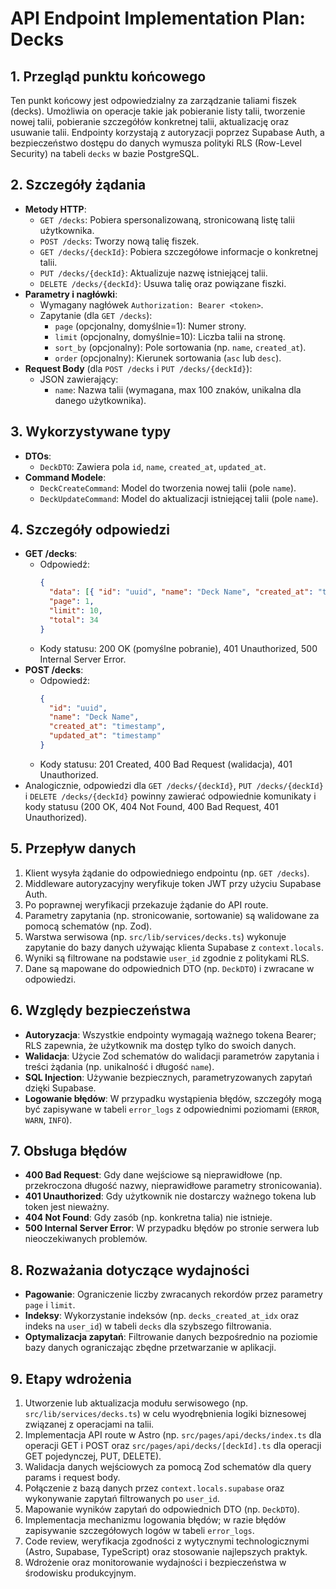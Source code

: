 # API Endpoint Implementation Plan: Decks

## 1. Przegląd punktu końcowego

Ten punkt końcowy jest odpowiedzialny za zarządzanie taliami fiszek (decks). Umożliwia on operacje takie jak pobieranie listy talii, tworzenie nowej talii, pobieranie szczegółów konkretnej talii, aktualizację oraz usuwanie talii. Endpointy korzystają z autoryzacji poprzez Supabase Auth, a bezpieczeństwo dostępu do danych wymusza polityki RLS (Row-Level Security) na tabeli `decks` w bazie PostgreSQL.

## 2. Szczegóły żądania

- **Metody HTTP**:
  - `GET /decks`: Pobiera spersonalizowaną, stronicowaną listę talii użytkownika.
  - `POST /decks`: Tworzy nową talię fiszek.
  - `GET /decks/{deckId}`: Pobiera szczegółowe informacje o konkretnej talii.
  - `PUT /decks/{deckId}`: Aktualizuje nazwę istniejącej talii.
  - `DELETE /decks/{deckId}`: Usuwa talię oraz powiązane fiszki.
- **Parametry i nagłówki**:
  - Wymagany nagłówek `Authorization: Bearer <token>`.
  - Zapytanie (dla `GET /decks`):
    - `page` (opcjonalny, domyślnie=1): Numer strony.
    - `limit` (opcjonalny, domyślnie=10): Liczba talii na stronę.
    - `sort_by` (opcjonalny): Pole sortowania (np. `name`, `created_at`).
    - `order` (opcjonalny): Kierunek sortowania (`asc` lub `desc`).
- **Request Body** (dla `POST /decks` i `PUT /decks/{deckId}`):
  - JSON zawierający:
    - `name`: Nazwa talii (wymagana, max 100 znaków, unikalna dla danego użytkownika).

## 3. Wykorzystywane typy

- **DTOs**:
  - `DeckDTO`: Zawiera pola `id`, `name`, `created_at`, `updated_at`.
- **Command Modele**:
  - `DeckCreateCommand`: Model do tworzenia nowej talii (pole `name`).
  - `DeckUpdateCommand`: Model do aktualizacji istniejącej talii (pole `name`).

## 4. Szczegóły odpowiedzi

- **GET /decks**:
  - Odpowiedź:
    ```json
    {
      "data": [{ "id": "uuid", "name": "Deck Name", "created_at": "timestamp", "updated_at": "timestamp" }],
      "page": 1,
      "limit": 10,
      "total": 34
    }
    ```
  - Kody statusu: 200 OK (pomyślne pobranie), 401 Unauthorized, 500 Internal Server Error.
- **POST /decks**:
  - Odpowiedź:
    ```json
    {
      "id": "uuid",
      "name": "Deck Name",
      "created_at": "timestamp",
      "updated_at": "timestamp"
    }
    ```
  - Kody statusu: 201 Created, 400 Bad Request (walidacja), 401 Unauthorized.
- Analogicznie, odpowiedzi dla `GET /decks/{deckId}`, `PUT /decks/{deckId}` i `DELETE /decks/{deckId}` powinny zawierać odpowiednie komunikaty i kody statusu (200 OK, 404 Not Found, 400 Bad Request, 401 Unauthorized).

## 5. Przepływ danych

1. Klient wysyła żądanie do odpowiedniego endpointu (np. `GET /decks`).
2. Middleware autoryzacyjny weryfikuje token JWT przy użyciu Supabase Auth.
3. Po poprawnej weryfikacji przekazuje żądanie do API route.
4. Parametry zapytania (np. stronicowanie, sortowanie) są walidowane za pomocą schematów (np. Zod).
5. Warstwa serwisowa (np. `src/lib/services/decks.ts`) wykonuje zapytanie do bazy danych używając klienta Supabase z `context.locals`.
6. Wyniki są filtrowane na podstawie `user_id` zgodnie z politykami RLS.
7. Dane są mapowane do odpowiednich DTO (np. `DeckDTO`) i zwracane w odpowiedzi.

## 6. Względy bezpieczeństwa

- **Autoryzacja**: Wszystkie endpointy wymagają ważnego tokena Bearer; RLS zapewnia, że użytkownik ma dostęp tylko do swoich danych.
- **Walidacja**: Użycie Zod schematów do walidacji parametrów zapytania i treści żądania (np. unikalność i długość `name`).
- **SQL Injection**: Używanie bezpiecznych, parametryzowanych zapytań dzięki Supabase.
- **Logowanie błędów**: W przypadku wystąpienia błędów, szczegóły mogą być zapisywane w tabeli `error_logs` z odpowiednimi poziomami (`ERROR`, `WARN`, `INFO`).

## 7. Obsługa błędów

- **400 Bad Request**: Gdy dane wejściowe są nieprawidłowe (np. przekroczona długość nazwy, nieprawidłowe parametry stronicowania).
- **401 Unauthorized**: Gdy użytkownik nie dostarczy ważnego tokena lub token jest nieważny.
- **404 Not Found**: Gdy zasób (np. konkretna talia) nie istnieje.
- **500 Internal Server Error**: W przypadku błędów po stronie serwera lub nieoczekiwanych problemów.

## 8. Rozważania dotyczące wydajności

- **Pagowanie**: Ograniczenie liczby zwracanych rekordów przez parametry `page` i `limit`.
- **Indeksy**: Wykorzystanie indeksów (np. `decks_created_at_idx` oraz indeks na `user_id`) w tabeli `decks` dla szybszego filtrowania.
- **Optymalizacja zapytań**: Filtrowanie danych bezpośrednio na poziomie bazy danych ograniczając zbędne przetwarzanie w aplikacji.

## 9. Etapy wdrożenia

1. Utworzenie lub aktualizacja modułu serwisowego (np. `src/lib/services/decks.ts`) w celu wyodrębnienia logiki biznesowej związanej z operacjami na talii.
2. Implementacja API route w Astro (np. `src/pages/api/decks/index.ts` dla operacji GET i POST oraz `src/pages/api/decks/[deckId].ts` dla operacji GET pojedynczej, PUT, DELETE).
3. Walidacja danych wejściowych za pomocą Zod schematów dla query params i request body.
4. Połączenie z bazą danych przez `context.locals.supabase` oraz wykonywanie zapytań filtrowanych po `user_id`.
5. Mapowanie wyników zapytań do odpowiednich DTO (np. `DeckDTO`).
6. Implementacja mechanizmu logowania błędów; w razie błędów zapisywanie szczegółowych logów w tabeli `error_logs`.
7. Code review, weryfikacja zgodności z wytycznymi technologicznymi (Astro, Supabase, TypeScript) oraz stosowanie najlepszych praktyk.
8. Wdrożenie oraz monitorowanie wydajności i bezpieczeństwa w środowisku produkcyjnym.

